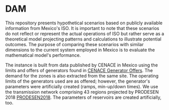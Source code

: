 # DAM

This repository presents hypothetical scenarios based on publicly available information from Mexico's ISO. It is important to note that these scenarios do not reflect or represent the actual operations of ISO but rather serve as a theoretical model projecting patterns and calculations to illustrate potential outcomes. The purpose of comparing these scenarios with similar dimensions to the current system employed in Mexico is to evaluate the mathematical model's performance.

The instance is built from data published by CENACE in Mexico using the limits and offers of generators found in [CENACE Generator Offers](https://www.cenace.gob.mx/Paginas/SIM/Reportes/OfertasMDA.aspx). The demand for the zones is also extracted from the same site. The operating limits of the generators used are as offered; however, the generator's parameters were artificially created (ramps, min-up/down times). We use the transmission network comprising 43 regions projected by PRODESEN 2018
[PRODESEN2018](https://www.cenace.gob.mx/Docs/16_MARCOREGULATORIO/Prodecen//08%202018-2032%20Cap%C3%ADtulos%201%20al%206.pdf). The parameters of reservoirs are created artificially, too.


